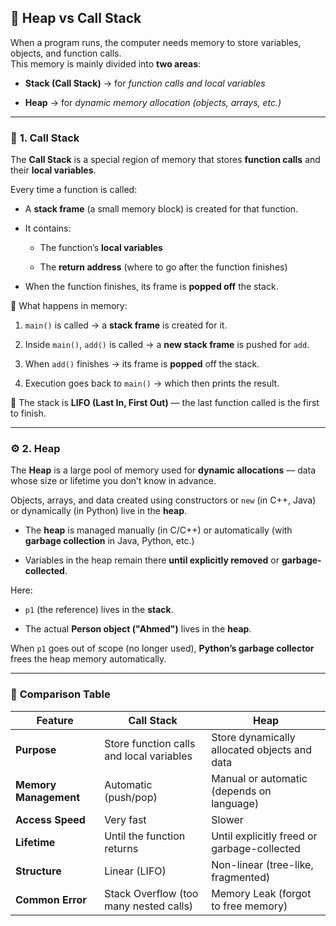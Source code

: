 ## 🧠 **Heap vs Call Stack**

When a program runs, the computer needs memory to store variables, objects, and function calls.  
This memory is mainly divided into **two areas**:

- **Stack (Call Stack)** → for _function calls and local variables_
    
- **Heap** → for _dynamic memory allocation (objects, arrays, etc.)_
    

---

### 🧩 **1. Call Stack**

The **Call Stack** is a special region of memory that stores **function calls** and their **local variables**.

Every time a function is called:

- A **stack frame** (a small memory block) is created for that function.
    
- It contains:
    
    - The function’s **local variables**
        
    - The **return address** (where to go after the function finishes)
        
- When the function finishes, its frame is **popped off** the stack.
    

🧩 What happens in memory:

1. `main()` is called → a **stack frame** is created for it.
    
2. Inside `main()`, `add()` is called → a **new stack frame** is pushed for `add`.
    
3. When `add()` finishes → its frame is **popped** off the stack.
    
4. Execution goes back to `main()` → which then prints the result.
    

🧱 The stack is **LIFO (Last In, First Out)** — the last function called is the first to finish.

---

### ⚙️ **2. Heap**

The **Heap** is a large pool of memory used for **dynamic allocations** — data whose size or lifetime you don’t know in advance.

Objects, arrays, and data created using constructors or `new` (in C++, Java) or dynamically (in Python) live in the **heap**.

- The **heap** is managed manually (in C/C++) or automatically (with **garbage collection** in Java, Python, etc.)
    
- Variables in the heap remain there **until explicitly removed** or **garbage-collected**.


Here:

- `p1` (the reference) lives in the **stack**.
    
- The actual **Person object ("Ahmed")** lives in the **heap**.
    

When `p1` goes out of scope (no longer used), **Python’s garbage collector** frees the heap memory automatically.

---

### 🧮 **Comparison Table**

|Feature|**Call Stack**|**Heap**|
|---|---|---|
|**Purpose**|Store function calls and local variables|Store dynamically allocated objects and data|
|**Memory Management**|Automatic (push/pop)|Manual or automatic (depends on language)|
|**Access Speed**|Very fast|Slower|
|**Lifetime**|Until the function returns|Until explicitly freed or garbage-collected|
|**Structure**|Linear (LIFO)|Non-linear (tree-like, fragmented)|
|**Common Error**|Stack Overflow (too many nested calls)|Memory Leak (forgot to free memory)|